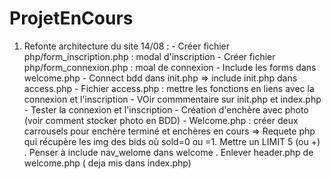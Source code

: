# ProjetEnCours

1) Refonte architecture du site
	14/08 :
		- Créer fichier php/form_inscription.php : modal d'inscription
		- Créer fichier php/form_connexion.php : moal de connexion
		- Include les forms dans welcome.php
		- Connect bdd dans init.php => include init.php dans access.php
		- Fichier access.php : mettre les fonctions en liens avec la connexion et l'inscription
		- VOir commmentaire sur init.php et index.php
		- Tester la connexion et l'inscription
		- Création d'enchère avec photo (voir comment stocker photo en BDD)
		- Welcome.php : créer deux carrousels pour enchère terminé et enchères en cours
			=> Requete php qui récupère les img des bids où sold=0 ou =1. Mettre un LIMIT 5 (ou +)
			. Penser à include nav_welome dans welcome
			. Enlever header.php de welcome.php ( deja mis dans index.php)